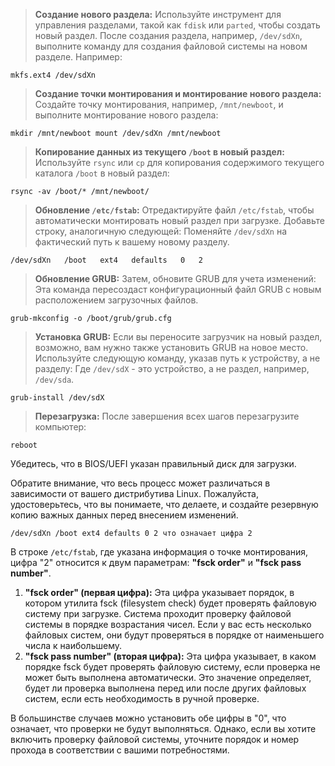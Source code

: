 >**Создание нового раздела:** Используйте инструмент для управления разделами, такой как `fdisk` или `parted`, чтобы создать новый раздел. После создания раздела, например, `/dev/sdXn`, выполните команду для создания файловой системы на новом разделе. Например:
```shell
mkfs.ext4 /dev/sdXn
```
    
>**Создание точки монтирования и монтирование нового раздела:** Создайте точку монтирования, например, `/mnt/newboot`, и выполните монтирование нового раздела:
```shell
mkdir /mnt/newboot mount /dev/sdXn /mnt/newboot
```
    
>**Копирование данных из текущего `/boot` в новый раздел:** Используйте `rsync` или `cp` для копирования содержимого текущего каталога `/boot` в новый раздел:
```shell
rsync -av /boot/* /mnt/newboot/
```
    
>**Обновление `/etc/fstab`:** Отредактируйте файл `/etc/fstab`, чтобы автоматически монтировать новый раздел при загрузке. Добавьте строку, аналогичную следующей:
>Поменяйте `/dev/sdXn` на фактический путь к вашему новому разделу.
```text
/dev/sdXn   /boot   ext4   defaults   0   2
```

>**Обновление GRUB:** Затем, обновите GRUB для учета изменений:
Эта команда пересоздаст конфигурационный файл GRUB с новым расположением загрузочных файлов.
```shell
grub-mkconfig -o /boot/grub/grub.cfg
````

>**Установка GRUB:** Если вы переносите загрузчик на новый раздел, возможно, вам нужно также установить GRUB на новое место. Используйте следующую команду, указав путь к устройству, а не разделу:
>  Где `/dev/sdX` - это устройство, а не раздел, например, `/dev/sda`.
```shell
grub-install /dev/sdX
````

>**Перезагрузка:** После завершения всех шагов перезагрузите компьютер:
```shell
reboot
```

Убедитесь, что в BIOS/UEFI указан правильный диск для загрузки.

Обратите внимание, что весь процесс может различаться в зависимости от вашего дистрибутива Linux. Пожалуйста, удостоверьтесь, что вы понимаете, что делаете, и создайте резервную копию важных данных перед внесением изменений.

```text
/dev/sdXn /boot ext4 defaults 0 2 что означает цифра 2
```

В строке `/etc/fstab`, где указана информация о точке монтирования, цифра "2" относится к двум параметрам: **"fsck order"** и **"fsck pass number"**.

1. **"fsck order" (первая цифра):** Эта цифра указывает порядок, в котором утилита fsck (filesystem check) будет проверять файловую систему при загрузке. Система проходит проверку файловой системы в порядке возрастания чисел. Если у вас есть несколько файловых систем, они будут проверяться в порядке от наименьшего числа к наибольшему.
2. **"fsck pass number" (вторая цифра):** Эта цифра указывает, в каком порядке fsck будет проверять файловую систему, если проверка не может быть выполнена автоматически. Это значение определяет, будет ли проверка выполнена перед или после других файловых систем, если есть необходимость в ручной проверке.

В большинстве случаев можно установить обе цифры в "0", что означает, что проверки не будут выполняться. Однако, если вы хотите включить проверку файловой системы, уточните порядок и номер прохода в соответствии с вашими потребностями.
